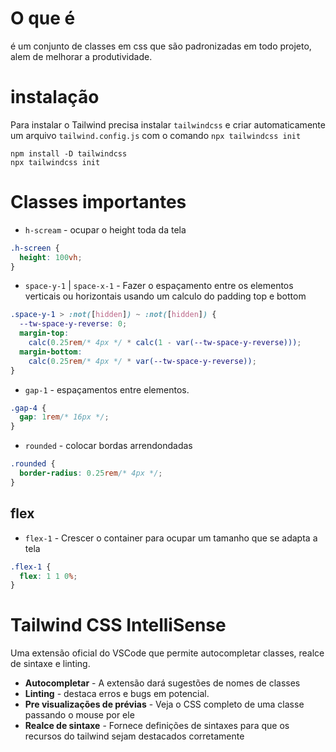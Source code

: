 # O que é

é um conjunto de classes em css que são padronizadas em todo projeto, alem de melhorar a produtividade.
# instalação

Para instalar o Tailwind precisa instalar `tailwindcss` e criar automaticamente um arquivo `tailwind.config.js` com o comando `npx tailwindcss init`

```shell
npm install -D tailwindcss
npx tailwindcss init
```

# Classes importantes

- `h-scream` - ocupar o height toda da tela
```css
.h-screen {  
  height: 100vh;  
}
```

- `space-y-1` | `space-x-1` - Fazer o espaçamento entre os elementos verticais ou horizontais usando um calculo do padding top e bottom
```css
.space-y-1 > :not([hidden]) ~ :not([hidden]) {  
  --tw-space-y-reverse: 0;  
  margin-top: 
    calc(0.25rem/* 4px */ * calc(1 - var(--tw-space-y-reverse)));  
  margin-bottom: 
    calc(0.25rem/* 4px */ * var(--tw-space-y-reverse));  
}
```

- `gap-1` - espaçamentos entre elementos.
```css
.gap-4 {  
  gap: 1rem/* 16px */;  
}
```

- `rounded` - colocar bordas arrendondadas
```css
.rounded {  
  border-radius: 0.25rem/* 4px */;  
}
```

## flex

- `flex-1` - Crescer o container para ocupar um tamanho que se adapta a tela

```css
.flex-1 {  
  flex: 1 1 0%;
}
```


# Tailwind CSS IntelliSense

Uma extensão oficial do VSCode que permite autocompletar classes, realce de sintaxe e linting.

- **Autocompletar** - A extensão dará sugestões de nomes de classes
- **Linting** - destaca erros e bugs em potencial.
- **Pre visualizações de prévias** - Veja o CSS completo de uma classe passando o mouse por ele
- **Realce de sintaxe** - Fornece definições de sintaxes para que os recursos do tailwind sejam destacados corretamente